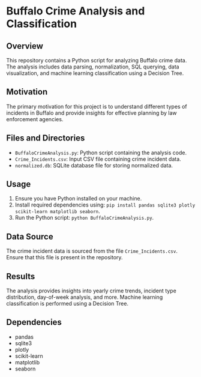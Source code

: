 # Buffalo Crime Analysis and Classification

## Overview
This repository contains a Python script for analyzing Buffalo crime data. The analysis includes data parsing, normalization, SQL querying, data visualization, and machine learning classification using a Decision Tree.

## Motivation
The primary motivation for this project is to understand different types of incidents in Buffalo and provide insights for effective planning by law enforcement agencies.

## Files and Directories
- `BuffaloCrimeAnalysis.py`: Python script containing the analysis code.
- `Crime_Incidents.csv`: Input CSV file containing crime incident data.
- `normalized.db`: SQLite database file for storing normalized data.

## Usage
1. Ensure you have Python installed on your machine.
2. Install required dependencies using: `pip install pandas sqlite3 plotly scikit-learn matplotlib seaborn`.
3. Run the Python script: `python BuffaloCrimeAnalysis.py`.

## Data Source
The crime incident data is sourced from the file `Crime_Incidents.csv`. Ensure that this file is present in the repository.

## Results
The analysis provides insights into yearly crime trends, incident type distribution, day-of-week analysis, and more. Machine learning classification is performed using a Decision Tree.

## Dependencies
- pandas
- sqlite3
- plotly
- scikit-learn
- matplotlib
- seaborn

